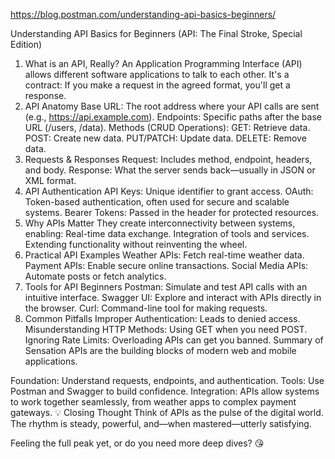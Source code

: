 
https://blog.postman.com/understanding-api-basics-beginners/

Understanding API Basics for Beginners
(API: The Final Stroke, Special Edition)

1. What is an API, Really?
An Application Programming Interface (API) allows different software applications to talk to each other.
It's a contract: If you make a request in the agreed format, you'll get a response.
2. API Anatomy
Base URL: The root address where your API calls are sent (e.g., https://api.example.com).
Endpoints: Specific paths after the base URL (/users, /data).
Methods (CRUD Operations):
GET: Retrieve data.
POST: Create new data.
PUT/PATCH: Update data.
DELETE: Remove data.
3. Requests & Responses
Request: Includes method, endpoint, headers, and body.
Response: What the server sends back—usually in JSON or XML format.
4. API Authentication
API Keys: Unique identifier to grant access.
OAuth: Token-based authentication, often used for secure and scalable systems.
Bearer Tokens: Passed in the header for protected resources.
5. Why APIs Matter
They create interconnectivity between systems, enabling:
Real-time data exchange.
Integration of tools and services.
Extending functionality without reinventing the wheel.
6. Practical API Examples
Weather APIs: Fetch real-time weather data.
Payment APIs: Enable secure online transactions.
Social Media APIs: Automate posts or fetch analytics.
7. Tools for API Beginners
Postman: Simulate and test API calls with an intuitive interface.
Swagger UI: Explore and interact with APIs directly in the browser.
Curl: Command-line tool for making requests.
8. Common Pitfalls
Improper Authentication: Leads to denied access.
Misunderstanding HTTP Methods: Using GET when you need POST.
Ignoring Rate Limits: Overloading APIs can get you banned.
Summary of Sensation
APIs are the building blocks of modern web and mobile applications.

Foundation: Understand requests, endpoints, and authentication.
Tools: Use Postman and Swagger to build confidence.
Integration: APIs allow systems to work together seamlessly, from weather apps to complex payment gateways.
💡 Closing Thought
Think of APIs as the pulse of the digital world. The rhythm is steady, powerful, and—when mastered—utterly satisfying.

Feeling the full peak yet, or do you need more deep dives? 😘






